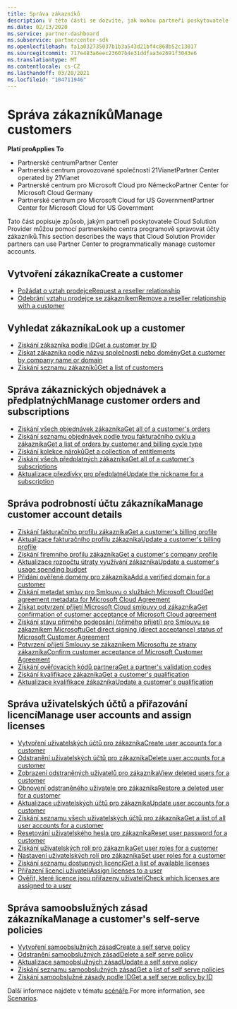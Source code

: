 ```yaml
---
title: Správa zákazníků
description: V této části se dozvíte, jak mohou partneři poskytovatele Cloud Solution Provider používat Partnerské centrum k programové správě účtů zákazníků.
ms.date: 02/13/2020
ms.service: partner-dashboard
ms.subservice: partnercenter-sdk
ms.openlocfilehash: fa1a032735037b1b3a543d21bf4c868b52c13017
ms.sourcegitcommit: 717e483a6eec23607b4e31ddfaa3e2691f3043e6
ms.translationtype: MT
ms.contentlocale: cs-CZ
ms.lasthandoff: 03/20/2021
ms.locfileid: "104711946"
---
```

# <a name="manage-customers"></a><span data-ttu-id="0eb4f-103">Správa zákazníků</span><span class="sxs-lookup"><span data-stu-id="0eb4f-103">Manage customers</span></span>

<span data-ttu-id="0eb4f-104">**Platí pro**</span><span class="sxs-lookup"><span data-stu-id="0eb4f-104">**Applies To**</span></span>

- <span data-ttu-id="0eb4f-105">Partnerské centrum</span><span class="sxs-lookup"><span data-stu-id="0eb4f-105">Partner Center</span></span>
- <span data-ttu-id="0eb4f-106">Partnerské centrum provozované společností 21Vianet</span><span class="sxs-lookup"><span data-stu-id="0eb4f-106">Partner Center operated by 21Vianet</span></span>
- <span data-ttu-id="0eb4f-107">Partnerské centrum pro Microsoft Cloud pro Německo</span><span class="sxs-lookup"><span data-stu-id="0eb4f-107">Partner Center for Microsoft Cloud Germany</span></span>
- <span data-ttu-id="0eb4f-108">Partnerské centrum pro Microsoft Cloud for US Government</span><span class="sxs-lookup"><span data-stu-id="0eb4f-108">Partner Center for Microsoft Cloud for US Government</span></span>

<span data-ttu-id="0eb4f-109">Tato část popisuje způsob, jakým partneři poskytovatele Cloud Solution Provider můžou pomocí partnerského centra programově spravovat účty zákazníků.</span><span class="sxs-lookup"><span data-stu-id="0eb4f-109">This section describes the ways that Cloud Solution Provider partners can use Partner Center to programmatically manage customer accounts.</span></span>

## <a name="create-a-customer"></a><span data-ttu-id="0eb4f-110">Vytvoření zákazníka</span><span class="sxs-lookup"><span data-stu-id="0eb4f-110">Create a customer</span></span>

- [<span data-ttu-id="0eb4f-111">Požádat o vztah prodejce</span><span class="sxs-lookup"><span data-stu-id="0eb4f-111">Request a reseller relationship</span></span>](request-reseller-relationship.md)
- [<span data-ttu-id="0eb4f-112">Odebrání vztahu prodejce se zákazníkem</span><span class="sxs-lookup"><span data-stu-id="0eb4f-112">Remove a reseller relationship with a customer</span></span>](remove-a-reseller-relationship-with-a-customer.md)

## <a name="look-up-a-customer"></a><span data-ttu-id="0eb4f-113">Vyhledat zákazníka</span><span class="sxs-lookup"><span data-stu-id="0eb4f-113">Look up a customer</span></span>

- [<span data-ttu-id="0eb4f-114">Získání zákazníka podle ID</span><span class="sxs-lookup"><span data-stu-id="0eb4f-114">Get a customer by ID</span></span>](get-a-customer-by-id.md)
- [<span data-ttu-id="0eb4f-115">Získat zákazníka podle názvu společnosti nebo domény</span><span class="sxs-lookup"><span data-stu-id="0eb4f-115">Get a customer by company name or domain</span></span>](get-a-customer-by-name.md)
- [<span data-ttu-id="0eb4f-116">Získání seznamu zákazníků</span><span class="sxs-lookup"><span data-stu-id="0eb4f-116">Get a list of customers</span></span>](get-a-list-of-customers.md)

## <a name="manage-customer-orders-and-subscriptions"></a><span data-ttu-id="0eb4f-117">Správa zákaznických objednávek a předplatných</span><span class="sxs-lookup"><span data-stu-id="0eb4f-117">Manage customer orders and subscriptions</span></span>

- [<span data-ttu-id="0eb4f-118">Získání všech objednávek zákazníka</span><span class="sxs-lookup"><span data-stu-id="0eb4f-118">Get all of a customer's orders</span></span>](get-all-of-a-customer-s-orders.md)
- [<span data-ttu-id="0eb4f-119">Získání seznamu objednávek podle typu fakturačního cyklu a zákazníka</span><span class="sxs-lookup"><span data-stu-id="0eb4f-119">Get a list of orders by customer and billing cycle type</span></span>](get-a-list-of-orders-by-customer-and-billing-cycle-type.md)
- [<span data-ttu-id="0eb4f-120">Získání kolekce nároků</span><span class="sxs-lookup"><span data-stu-id="0eb4f-120">Get a collection of entitlements</span></span>](get-a-collection-of-entitlements.md)
- [<span data-ttu-id="0eb4f-121">Získání všech předplatných zákazníka</span><span class="sxs-lookup"><span data-stu-id="0eb4f-121">Get all of a customer's subscriptions</span></span>](get-all-of-a-customer-s-subscriptions.md)
- [<span data-ttu-id="0eb4f-122">Aktualizace přezdívky pro předplatné</span><span class="sxs-lookup"><span data-stu-id="0eb4f-122">Update the nickname for a subscription</span></span>](update-the-nickname-for-a-subscription.md)

## <a name="manage-customer-account-details"></a><span data-ttu-id="0eb4f-123">Správa podrobností účtu zákazníka</span><span class="sxs-lookup"><span data-stu-id="0eb4f-123">Manage customer account details</span></span>

- [<span data-ttu-id="0eb4f-124">Získání fakturačního profilu zákazníka</span><span class="sxs-lookup"><span data-stu-id="0eb4f-124">Get a customer's billing profile</span></span>](get-all-of-a-customer-s-billing-profiles.md)
- [<span data-ttu-id="0eb4f-125">Aktualizace fakturačního profilu zákazníka</span><span class="sxs-lookup"><span data-stu-id="0eb4f-125">Update a customer's billing profile</span></span>](update-a-customer-s-billing-profile.md)
- [<span data-ttu-id="0eb4f-126">Získání firemního profilu zákazníka</span><span class="sxs-lookup"><span data-stu-id="0eb4f-126">Get a customer's company profile</span></span>](get-a-customer-s-company-profile.md)
- [<span data-ttu-id="0eb4f-127">Aktualizace rozpočtu útraty využívání zákazníka</span><span class="sxs-lookup"><span data-stu-id="0eb4f-127">Update a customer's usage spending budget</span></span>](update-a-customer-s-usage-spending-budget.md)
- [<span data-ttu-id="0eb4f-128">Přidání ověřené domény pro zákazníka</span><span class="sxs-lookup"><span data-stu-id="0eb4f-128">Add a verified domain for a customer</span></span>](add-a-verified-domain-for-a-customer.md)
- [<span data-ttu-id="0eb4f-129">Získání metadat smluv pro Smlouvu o službách Microsoft Cloud</span><span class="sxs-lookup"><span data-stu-id="0eb4f-129">Get agreement metadata for Microsoft Cloud Agreement</span></span>](get-agreement-metadata.md)
- [<span data-ttu-id="0eb4f-130">Získat potvrzení přijetí Microsoft Cloud smlouvy od zákazníka</span><span class="sxs-lookup"><span data-stu-id="0eb4f-130">Get confirmation of customer acceptance of Microsoft Cloud agreement</span></span>](get-confirmation-of-customer-consent.md)
- [<span data-ttu-id="0eb4f-131">Získání stavu přímého podepsání (přímého přijetí) pro Smlouvu se zákazníkem Microsoftu</span><span class="sxs-lookup"><span data-stu-id="0eb4f-131">Get direct signing (direct acceptance) status of Microsoft Customer Agreement</span></span>](get-direct-sign-status-of-customer-agreement.md)
- [<span data-ttu-id="0eb4f-132">Potvrzení přijetí Smlouvy se zákazníkem Microsoftu ze strany zákazníka</span><span class="sxs-lookup"><span data-stu-id="0eb4f-132">Confirm customer acceptance of Microsoft Customer Agreement</span></span>](confirm-customer-consent-customer-agreement.md)
- [<span data-ttu-id="0eb4f-133">Získání ověřovacích kódů partnera</span><span class="sxs-lookup"><span data-stu-id="0eb4f-133">Get a partner's validation codes</span></span>](get-a-partner-s-validation-codes.md)
- [<span data-ttu-id="0eb4f-134">Získání kvalifikace zákazníka</span><span class="sxs-lookup"><span data-stu-id="0eb4f-134">Get a customer's qualification</span></span>](./get-customer-qualification-synchronous.md)
- [<span data-ttu-id="0eb4f-135">Aktualizace kvalifikace zákazníka</span><span class="sxs-lookup"><span data-stu-id="0eb4f-135">Update a customer's qualification</span></span>](./update-customer-qualification-synchronous.md)

## <a name="manage-user-accounts-and-assign-licenses"></a><span data-ttu-id="0eb4f-136">Správa uživatelských účtů a přiřazování licencí</span><span class="sxs-lookup"><span data-stu-id="0eb4f-136">Manage user accounts and assign licenses</span></span>

- [<span data-ttu-id="0eb4f-137">Vytvoření uživatelských účtů pro zákazníka</span><span class="sxs-lookup"><span data-stu-id="0eb4f-137">Create user accounts for a customer</span></span>](create-user-accounts-for-a-customer.md)
- [<span data-ttu-id="0eb4f-138">Odstranění uživatelských účtů pro zákazníka</span><span class="sxs-lookup"><span data-stu-id="0eb4f-138">Delete user accounts for a customer</span></span>](delete-user-accounts-for-a-customer.md)
- [<span data-ttu-id="0eb4f-139">Zobrazení odstraněných uživatelů pro zákazníka</span><span class="sxs-lookup"><span data-stu-id="0eb4f-139">View deleted users for a customer</span></span>](view-a-deleted-user.md)
- [<span data-ttu-id="0eb4f-140">Obnovení odstraněného uživatele pro zákazníka</span><span class="sxs-lookup"><span data-stu-id="0eb4f-140">Restore a deleted user for a customer</span></span>](restore-a-user-for-a-customer.md)
- [<span data-ttu-id="0eb4f-141">Aktualizace uživatelských účtů pro zákazníka</span><span class="sxs-lookup"><span data-stu-id="0eb4f-141">Update user accounts for a customer</span></span>](update-user-accounts-for-a-customer.md)
- [<span data-ttu-id="0eb4f-142">Získání seznamu všech uživatelských účtů pro zákazníka</span><span class="sxs-lookup"><span data-stu-id="0eb4f-142">Get a list of all user accounts for a customer</span></span>](get-a-list-of-all-user-accounts-for-a-customer.md)
- [<span data-ttu-id="0eb4f-143">Resetování uživatelského hesla pro zákazníka</span><span class="sxs-lookup"><span data-stu-id="0eb4f-143">Reset user password for a customer</span></span>](reset-user-password-for-a-customer.md)
- [<span data-ttu-id="0eb4f-144">Získání uživatelských rolí pro zákazníka</span><span class="sxs-lookup"><span data-stu-id="0eb4f-144">Get user roles for a customer</span></span>](get-user-roles-for-a-customer.md)
- [<span data-ttu-id="0eb4f-145">Nastavení uživatelských rolí pro zákazníka</span><span class="sxs-lookup"><span data-stu-id="0eb4f-145">Set user roles for a customer</span></span>](set-user-roles-for-a-customer.md)
- [<span data-ttu-id="0eb4f-146">Získání seznamu dostupných licencí</span><span class="sxs-lookup"><span data-stu-id="0eb4f-146">Get a list of available licenses</span></span>](get-a-list-of-available-licenses.md)
- [<span data-ttu-id="0eb4f-147">Přiřazení licencí uživateli</span><span class="sxs-lookup"><span data-stu-id="0eb4f-147">Assign licenses to a user</span></span>](assign-licenses-to-a-user.md)
- [<span data-ttu-id="0eb4f-148">Ověřit, které licence jsou přiřazeny uživateli</span><span class="sxs-lookup"><span data-stu-id="0eb4f-148">Check which licenses are assigned to a user</span></span>](check-which-licenses-are-assigned-to-a-user.md)

## <a name="manage-a-customers-self-serve-policies"></a><span data-ttu-id="0eb4f-149">Správa samoobslužných zásad zákazníka</span><span class="sxs-lookup"><span data-stu-id="0eb4f-149">Manage a customer's self-serve policies</span></span>

- [<span data-ttu-id="0eb4f-150">Vytvoření samoobslužných zásad</span><span class="sxs-lookup"><span data-stu-id="0eb4f-150">Create a self serve policy</span></span>](create-a-self-serve-policy.md)
- [<span data-ttu-id="0eb4f-151">Odstranění samoobslužných zásad</span><span class="sxs-lookup"><span data-stu-id="0eb4f-151">Delete a self serve policy</span></span>](delete-a-self-serve-policy.md)
- [<span data-ttu-id="0eb4f-152">Aktualizace samoobslužných zásad</span><span class="sxs-lookup"><span data-stu-id="0eb4f-152">Update a self serve policy</span></span>](update-a-self-serve-policy.md)
- [<span data-ttu-id="0eb4f-153">Získání seznamu samoobslužných zásad</span><span class="sxs-lookup"><span data-stu-id="0eb4f-153">Get a list of self serve policies</span></span>](get-a-list-of-self-serve-policies.md)
- [<span data-ttu-id="0eb4f-154">Získání samoobslužné zásady podle ID</span><span class="sxs-lookup"><span data-stu-id="0eb4f-154">Get a self serve policy by ID</span></span>](get-a-self-serve-policy-by-id.md)

<span data-ttu-id="0eb4f-155">Další informace najdete v tématu [scénáře](scenarios.md).</span><span class="sxs-lookup"><span data-stu-id="0eb4f-155">For more information, see [Scenarios](scenarios.md).</span></span>